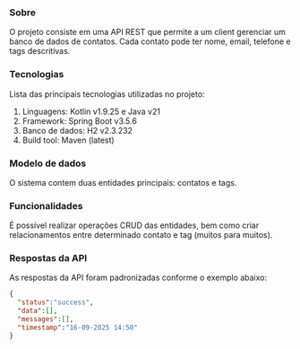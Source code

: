### Sobre
O projeto consiste em uma API REST que permite a um client gerenciar um banco de dados de contatos. Cada contato pode ter nome, email, telefone e tags descritivas.

### Tecnologias
Lista das principais tecnologias utilizadas no projeto:
1. Linguagens: Kotlin v1.9.25 e Java v21
2. Framework: Spring Boot v3.5.6
3. Banco de dados: H2 v2.3.232 
4. Build tool: Maven (latest)

### Modelo de dados
O sistema contem duas entidades principais: contatos e tags.

### Funcionalidades
É possível realizar operações CRUD das entidades, bem como criar relacionamentos entre determinado contato e tag (muitos para muitos).

### Respostas da API
As respostas da API foram padronizadas conforme o exemplo abaixo:

```json
{
  "status":"success",
  "data":[],
  "messages":[],
  "timestamp":"16-09-2025 14:50"
}
```
